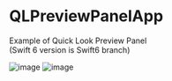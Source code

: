 # QLPreviewPanelApp
Example of Quick Look Preview Panel  
(Swift 6 version is Swift6 branch)

![image](https://hideo-uhara.github.io/homepage/QLPreviewPanelApp/QLPreviewPanelApp1.png)
![image](https://hideo-uhara.github.io/homepage/QLPreviewPanelApp/QLPreviewPanelApp2.png)
